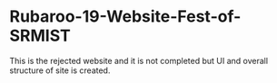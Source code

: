 # Rubaroo-19-Website-Fest-of-SRMIST
This is the rejected website and it is not completed but UI and overall structure of site is created.
